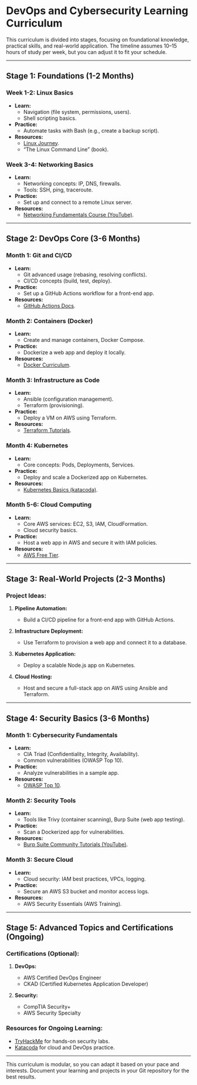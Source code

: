 # DevOps and Cybersecurity Learning Curriculum
This curriculum is divided into stages, focusing on foundational knowledge, practical skills, and real-world application. The timeline assumes 10–15 hours of study per week, but you can adjust it to fit your schedule.

---

## Stage 1: Foundations (1-2 Months)

### Week 1-2: Linux Basics
- **Learn:**
    - Navigation (file system, permissions, users).
    - Shell scripting basics.
- **Practice:**
    - Automate tasks with Bash (e.g., create a backup script).
- **Resources:**
    - [Linux Journey](https://linuxjourney.com).
    - “The Linux Command Line” (book).

### Week 3-4: Networking Basics
- **Learn:**
    - Networking concepts: IP, DNS, firewalls.
    - Tools: SSH, ping, traceroute.
- **Practice:**
    - Set up and connect to a remote Linux server.
- **Resources:**
    - [Networking Fundamentals Course (YouTube)](https://www.youtube.com/results?search_query=networking+basics).

---

## Stage 2: DevOps Core (3-6 Months)

### Month 1: Git and CI/CD
- **Learn:**
    - Git advanced usage (rebasing, resolving conflicts).
    - CI/CD concepts (build, test, deploy).
- **Practice:**
    - Set up a GitHub Actions workflow for a front-end app.
- **Resources:**
    - [GitHub Actions Docs](https://docs.github.com/en/actions).

### Month 2: Containers (Docker)
- **Learn:**
    - Create and manage containers, Docker Compose.
- **Practice:**
    - Dockerize a web app and deploy it locally.
- **Resources:**
    - [Docker Curriculum](https://docker-curriculum.com).

### Month 3: Infrastructure as Code
- **Learn:**
    - Ansible (configuration management).
    - Terraform (provisioning).
- **Practice:**
    - Deploy a VM on AWS using Terraform.
- **Resources:**
    - [Terraform Tutorials](https://developer.hashicorp.com/terraform/tutorials).

### Month 4: Kubernetes
- **Learn:**
    - Core concepts: Pods, Deployments, Services.
- **Practice:**
    - Deploy and scale a Dockerized app on Kubernetes.
- **Resources:**
    - [Kubernetes Basics (katacoda)](https://www.katacoda.com/courses/kubernetes).

### Month 5-6: Cloud Computing
- **Learn:**
    - Core AWS services: EC2, S3, IAM, CloudFormation.
    - Cloud security basics.
- **Practice:**
    - Host a web app in AWS and secure it with IAM policies.
- **Resources:**
    - [AWS Free Tier](https://aws.amazon.com/free).

---

## Stage 3: Real-World Projects (2-3 Months)

### Project Ideas:
1. **Pipeline Automation:**
    - Build a CI/CD pipeline for a front-end app with GitHub Actions.

2. **Infrastructure Deployment:**
    - Use Terraform to provision a web app and connect it to a database.

3. **Kubernetes Application:**
    - Deploy a scalable Node.js app on Kubernetes.

4. **Cloud Hosting:**
    - Host and secure a full-stack app on AWS using Ansible and Terraform.

---

## Stage 4: Security Basics (3-6 Months)

### Month 1: Cybersecurity Fundamentals
- **Learn:**
    - CIA Triad (Confidentiality, Integrity, Availability).
    - Common vulnerabilities (OWASP Top 10).
- **Practice:**
    - Analyze vulnerabilities in a sample app.
- **Resources:**
    - [OWASP Top 10](https://owasp.org).

### Month 2: Security Tools
- **Learn:**
    - Tools like Trivy (container scanning), Burp Suite (web app testing).
- **Practice:**
    - Scan a Dockerized app for vulnerabilities.
- **Resources:**
    - [Burp Suite Community Tutorials (YouTube)](https://www.youtube.com/results?search_query=burp+suite+tutorial).

### Month 3: Secure Cloud
- **Learn:**
    - Cloud security: IAM best practices, VPCs, logging.
- **Practice:**
    - Secure an AWS S3 bucket and monitor access logs.
- **Resources:**
    - AWS Security Essentials (AWS Training).

---

## Stage 5: Advanced Topics and Certifications (Ongoing)

### Certifications (Optional):
1. **DevOps:**
    - AWS Certified DevOps Engineer
    - CKAD (Certified Kubernetes Application Developer)

2. **Security:**
    - CompTIA Security+
    - AWS Security Specialty

### Resources for Ongoing Learning:
- [TryHackMe](https://tryhackme.com) for hands-on security labs.
- [Katacoda](https://katacoda.com) for cloud and DevOps practice.

---

This curriculum is modular, so you can adapt it based on your pace and interests. Document your learning and projects in your Git repository for the best results.
